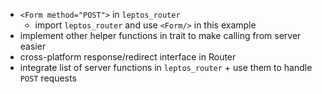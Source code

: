 - `<Form method="POST">` in `leptos_router`
  - import `leptos_router` and use `<Form/>` in this example
- implement other helper functions in trait to make calling from server easier
- cross-platform response/redirect interface in Router
- integrate list of server functions in `leptos_router` + use them to handle `POST` requests
